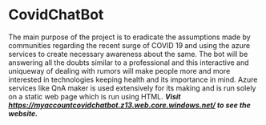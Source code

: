 # CovidChatBot
The main purpose of the project is to eradicate the assumptions made by communities regarding the recent surge of COVID 19 and using the azure services to create necessary awareness about the same. The bot will be answering all the doubts similar to a professional and this interactive and uniqueway of dealing with rumors will make people more and more interested in technologies keeping health and its importance in mind. Azure services like QnA maker is used extensively for its making and is run solely on a static web page which is run using HTML.
<i><b>Visit https://myaccountcovidchatbot.z13.web.core.windows.net/ to see the website.<i><b>
